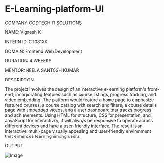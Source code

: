 # E-Learning-platform-UI

COMPANY: CODTECH IT SOLUTIONS

NAME: Vignesh K

INTERN ID: CT081XK

DOMAIN: Frontend Web Development

DURATION: 4 WEEEKS

MENTOR: NEELA SANTOSH KUMAR

DESCRIPTION

The project involves the design of an interactive e-learning platform's front-end, incorporating features such as course listings, progress tracking, and video embedding. The platform would feature a home page to emphasize featured courses, a course catalog with search and filters, a course details page with embedded videos, and a user dashboard that tracks progress and achievements. Using HTML for structure, CSS for presentation, and JavaScript for interactivity, it will always be responsive to operate across different devices and have a user-friendly interface. The result is an interactive, multi-page visually appealing and user-friendly environment that enhances learning among users.


OUTPUT

![Image](https://github.com/user-attachments/assets/b7f9df2d-3bc5-4725-9263-22f43ad683be)
